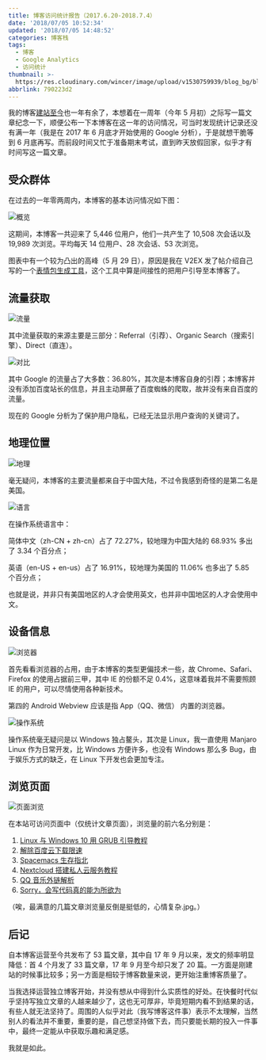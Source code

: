 ```yaml
---
title: 博客访问统计报告（2017.6.20-2018.7.4）
date: '2018/07/05 10:52:34'
updated: '2018/07/05 14:48:52'
categories: 博客栈
tags:
  - 博客
  - Google Analytics
  - 访问统计
thumbnail: >-
  https://res.cloudinary.com/wincer/image/upload/v1530759939/blog_bg/blog_reporter/blog_reporter.png
abbrlink: 790223d2
---
```


我的博客[建站至今](../4a17b156/)也一年有余了，本想着在一周年（今年 5 月初）之际写一篇文章纪念一下，顺便公布一下本博客在这一年的访问情况，可当时发现统计记录还没有满一年（我是在 2017 年 6 月底才开始使用的 Google 分析），于是就想干脆等到 6 月底再写。而前段时间又忙于准备期末考试，直到昨天放假回家，似乎才有时间写这一篇文章。

<!-- more -->

## 受众群体

在过去的一年零两周内，本博客的基本访问情况如下图：

![概览](https://res.cloudinary.com/wincer/image/upload/v1530761892/blog_bg/blog_reporter/overview.png)

这期间，本博客一共迎来了 5,446 位用户，他们一共产生了 10,508 次会话以及 19,989 次浏览。平均每天 14 位用户、28 次会话、53 次浏览。

图表中有一个较为凸出的高峰（5 月 29 日），原因是我在 V2EX 发了帖介绍自己写的一个[表情包生成工具](https://www.v2ex.com/t/458433#reply23)，这个工具中算是间接性的把用户引导至本博客了。

## 流量获取

![流量](https://res.cloudinary.com/wincer/image/upload/v1530763252/blog_bg/blog_reporter/traffic_overview.png)

其中流量获取的来源主要是三部分：Referral（引荐）、Organic Search（搜索引擎）、Direct（直连）。

![对比](https://res.cloudinary.com/wincer/image/upload/v1530766976/blog_bg/blog_reporter/traffic_cmp.png)

其中 Google 的流量占了大多数：36.80%，其次是本博客自身的引荐；本博客并没有添加百度站长的信息，并且主动屏蔽了百度蜘蛛的爬取，故并没有来自百度的流量。

现在的 Google 分析为了保护用户隐私，已经无法显示用户查询的关键词了。

## 地理位置

![地理](https://res.cloudinary.com/wincer/image/upload/v1530766078/blog_bg/blog_reporter/location.png)

毫无疑问，本博客的主要流量都来自于中国大陆，不过令我感到奇怪的是第二名是美国。

![语言](https://res.cloudinary.com/wincer/image/upload/v1530766008/blog_bg/blog_reporter/language.png)

在操作系统语言中：

简体中文（zh-CN + zh-cn）占了 72.27%，较地理为中国大陆的 68.93% 多出了 3.34 个百分点；

英语（en-US + en-us）占了 16.91%，较地理为美国的 11.06% 也多出了 5.85 个百分点；

也就是说，并非只有美国地区的人才会使用英文，也并非中国地区的人才会使用中文。

## 设备信息

![浏览器](https://res.cloudinary.com/wincer/image/upload/v1530768660/blog_bg/blog_reporter/browser.png)

首先看看浏览器的占用，由于本博客的类型更偏技术一些，故 Chrome、Safari、Firefox 的使用占据前三甲，其中 IE 的份额不足 0.4%，这意味着我并不需要照顾 IE 的用户，可以尽情使用各种新技术。

第四的 Android Webview 应该是指 App（QQ、微信） 内置的浏览器。

![操作系统](https://res.cloudinary.com/wincer/image/upload/v1530765885/blog_bg/blog_reporter/system.png)

操作系统毫无疑问是以 Windows 独占鳌头，其次是 Linux，我一直使用 Manjaro Linux 作为日常开发，比 Windows 方便许多，也没有 Windows 那么多 Bug，由于娱乐方式的缺乏，在 Linux 下开发也会更加专注。

## 浏览页面

![页面浏览](https://res.cloudinary.com/wincer/image/upload/v1530767677/blog_bg/blog_reporter/page.png)

在本站可访问页面中（仅统计文章页面），浏览量的前六名分别是：

1. [Linux 与 Windows 10 用 GRUB 引导教程](../ad42f575/)
2. [解除百度云下载限速](../cfd78fa9/)
3. [Spacemacs 生存指北](../2aa541e6/)
4. [Nextcloud 搭建私人云服务教程](../bf0413ac/)
5. [QQ 音乐外链解析](../72171293/)
6. [Sorry，会写代码真的能为所欲为](../8575e868/)

（唉，最满意的几篇文章浏览量反倒是挺低的，心情复杂.jpg。）

##  后记

自本博客运营至今共发布了 53 篇文章，其中自 17 年 9 月以来，发文的频率明显降低：首 4 个月发了 33 篇文章，17 年 9 月至今却只发了 20 篇。一方面是刚建站的时候事比较多；另一方面是相较于博客数量来说，更开始注重博客质量了。

当我选择运营独立博客开始，并没有想从中得到什么实质性的好处。在快餐时代似乎坚持写独立文章的人越来越少了，这也无可厚非，毕竟短期内看不到结果的话，有些人就无法坚持了。周围的人似乎对此（我写博客这件事）表示不太理解，当然别人的看法并不重要，重要的是，自己想坚持做下去，而只要能长期的投入一件事中，最终一定能从中获取乐趣和满足感。

我就是如此。
